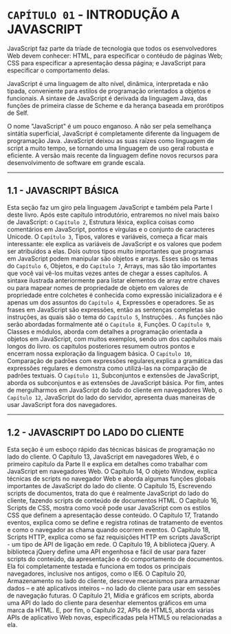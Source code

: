 # `CAPÍTULO 01` - INTRODUÇÃO A JAVASCRIPT

JavaScript faz parte da tríade de tecnologia que todos os esenvolvedores Web devem conhecer: HTML, para especificar o contéudo de páginas Web; CSS para especificar a apresentação dessa página; e JavaScript para especificar o comportamento delas.

JavaScript é uma linguagem de alto nível, dinâmica, interpretada e não tipada, conveniente para estilos de programação orientados a objetos e funcionais. A sintaxe de JavaScript é derivada da linguagem Java, das funções de primeira classe de Scheme e da herança baseada em prorótipos de Self.

O nome "JavaScript" é um pouco enganoso. A não ser pela semelhança sintátia superficial, JavaScript é completamente diferente da linguagem de programação Java. JavaScript deixou as suas raízes como linguagem de script a muito tempo, se tornando uma linguagem de uso geral robusta e eficiente. A versão mais recente da linguagem define novos recursos para desenvolvimento de software em grande escala.

---

## 1.1 - JAVASCRIPT BÁSICA

Esta seção faz um giro pela linguagem JavaScript e também pela Parte I deste livro. Após este capítulo introdutório, entraremos no nível mais baixo de JavaScript: o `Capítulo 2`, Estrutura léxica, explica coisas como comentários em JavaScript, pontos e vírgulas e o conjunto de caracteres Unicode. O `Capítulo 3`, Tipos, valores e variáveis, começa a ficar mais interessante: ele explica as variáveis de JavaScript e os valores que podem ser atribuídos a elas. Dois outros tipos muito importantes que programas em JavaScript podem manipular são objetos e arrays. Esses são os temas do `Capítulo 6`, Objetos, e do `Capítulo 7`, Arrays, mas são tão importantes que você vai vê-los muitas vezes antes de chegar a esses capítulos. A sintaxe ilustrada anteriormente para listar elementos de array entre chaves ou para mapear nomes de propriedade de objeto em valores de propriedade entre colchetes é conhecida como expressão inicializadora e é apenas um dos assuntos do `Capítulo 4`, Expressões e operadores. Se as frases em JavaScript são expressões, então as sentenças completas são instruções, as quais são o tema do `Capítulo 5`, Instruções. . As funções não serão abordadas formalmente até o `Capítulo 8`, Funções. O `Capítulo 9`, Classes e módulos, aborda com detalhes a programação orientada a objetos em JavaScript, com muitos exemplos, sendo um dos capítulos mais longos do livro. os capítulos posteriores resumem outros pontos e encerram nossa exploração da linguagem básica. O `Capítulo 10`, Comparação de padrões com expressões regulares,explica a gramática das expressões regulares e demonstra como utilizá-las na comparação de padrões textuais. O `Capítulo 11`, Subconjuntos e extensões de JavaScript, aborda os subconjuntos e as extensões de JavaScript básica. Por fim, antes de mergulharmos em JavaScript do lado do cliente em navegadores Web, o `Capítulo 12`, JavaScript do lado do servidor, apresenta duas maneiras de usar JavaScript fora dos navegadores.

---

## 1.2 - JAVASCRIPT DO LADO DO CLIENTE

Esta seção é um esboço rápido das técnicas básicas de programação no lado do cliente. O Capítulo 13, JavaScript em navegadores Web, é o primeiro capítulo da Parte II e explica em detalhes como trabalhar com JavaScript em navegadores Web. O Capítulo 14, O objeto Window, explica técnicas de scripts no navegador Web e aborda algumas funções globais importantes de JavaScript do lado do cliente. O Capítulo 15, Escrevendo scripts de documentos, trata do que é realmente JavaScript do lado do cliente, fazendo scripts de conteúdo de documentos HTML. O Capítulo 16, Scripts de CSS, mostra como você pode usar JavaScript com os estilos CSS que definem a apresentação desse conteúdo. O Capítulo 17, Tratando eventos, explica como se define e registra rotinas de tratamento de eventos e como o navegador as chama quando ocorrem eventos. O Capítulo 18, Scripts HTTP, explica como se faz requisições HTTP em scripts JavaScript - um tipo de API de ligação em rede. O Capítulo 19, A biblioteca jQuery. A biblioteca jQuery define uma API engenhosa e fácil de usar para fazer scripts do conteúdo, da apresentação e do comportamento de documentos. Ela foi completamente testada e funciona em todos os principais navegadores, inclusive nos antigos, como o IE6. O Capítulo 20, Armazenamento no lado do cliente, descreve mecanismos para armazenar dados – e até aplicativos inteiros – no lado do cliente para usar em sessões de navegação futuras. O Capítulo 21, Mídia e gráficos em scripts, aborda uma API do lado do cliente para desenhar elementos gráficos em uma marca <canvas> da HTML. E, por fim, o Capítulo 22, APIs de HTML5, aborda várias APIs de aplicativo Web novas, especificadas pela HTML5 ou relacionadas a ela.
